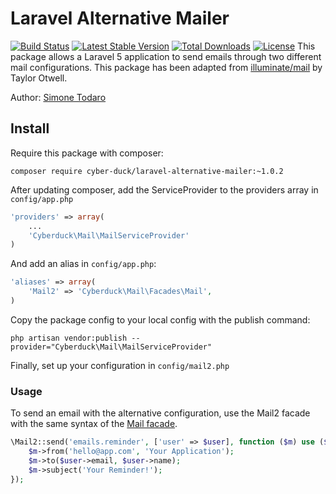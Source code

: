 # Laravel Alternative Mailer
[![Build Status](https://travis-ci.org/Cyber-Duck/Laravel-Alternative-Mailer.svg?branch=master?branch=master)](https://travis-ci.org/Cyber-Duck/Laravel-Alternative-Mailer) [![Latest Stable Version](https://poser.pugx.org/cyber-duck/laravel-alternative-mailer/v/stable)](https://packagist.org/packages/cyber-duck/laravel-alternative-mailer) [![Total Downloads](https://poser.pugx.org/cyber-duck/laravel-alternative-mailer/downloads)](https://packagist.org/packages/cyber-duck/laravel-alternative-mailer) [![License](https://poser.pugx.org/cyber-duck/laravel-alternative-mailer/license)](https://packagist.org/packages/cyber-duck/laravel-alternative-mailer)
This package allows a Laravel 5 application to send emails through two different mail configurations. This package has been adapted from [illuminate/mail](https://github.com/illuminate/mail) by Taylor Otwell.

Author: [Simone Todaro](https://github.com/SimoTod)

## Install
Require this package with composer:
```
composer require cyber-duck/laravel-alternative-mailer:~1.0.2
```

After updating composer, add the ServiceProvider to the providers array in `config/app.php`
```php
'providers' => array(
    ...
    'Cyberduck\Mail\MailServiceProvider'
)
```

And add an alias in `config/app.php`:
```php
'aliases' => array(
    'Mail2' => 'Cyberduck\Mail\Facades\Mail',
)
```

Copy the package config to your local config with the publish command:
```
php artisan vendor:publish --provider="Cyberduck\Mail\MailServiceProvider"
```

Finally, set up your configuration in `config/mail2.php`

### Usage
To send an email with the alternative configuration, use the Mail2 facade with the same syntax of the [Mail facade](https://laravel.com/docs/master/mail#sending-mail).
```php
\Mail2::send('emails.reminder', ['user' => $user], function ($m) use ($user) {
    $m->from('hello@app.com', 'Your Application');
    $m->to($user->email, $user->name);
    $m->subject('Your Reminder!');
});
```